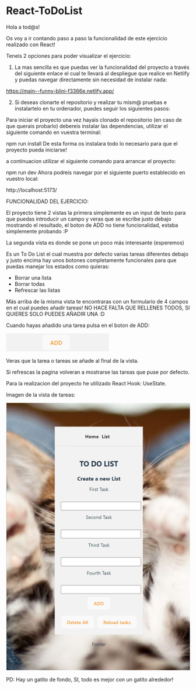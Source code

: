 # React-ToDoList

Hola a tod@s!

Os voy a ir contando paso a paso la funcionalidad de este ejercicio realizado con React!

Teneis 2 opciones para poder visualizar el ejercicio:

1. La mas sencilla es que puedas ver la funcionalidad del proyecto a través del siguiente enlace el cual te llevará al despliegue que realice en Netlify y puedas navegar directamente sin necesidad de instalar nada:

https://main--funny-blini-f3366e.netlify.app/

2. Si deseas clonarte el repositorio y realizar tu mism@ pruebas e instalartelo en tu ordenador, puedes seguir los siguientes pasos:

Para iniciar el proyecto una vez hayais clonado el repositorio (en caso de que querais probarlo) debereis instalar las dependencias, utilizar el siguiente comando en vuestra terminal:

npm run install
De esta forma os instalara todo lo necesario para que el proyecto pueda iniciarse!

a continuacion utilizar el siguiente comando para arrancar el proyecto:

npm run dev
Ahora podreis navegar por el siguiente puerto establecido en vuestro local:

http://localhost:5173/

FUNCIONALIDAD DEL EJERCICIO:

El proyecto tiene 2 vistas la primera simplemente es un input de texto para que puedas introducir un campo y veras que se escribe justo debajo mostrando el resultado, el boton de ADD no tiene funcionalidad, estaba simplemente probando :P

La segunda vista es donde se pone un poco más interesante (esperemos)

Es un To Do List el cual muestra por defecto varias tareas diferentes debajo y justo encima hay unos botones completamente funcionales para que puedas manejar los estados como quieras:

- Borrar una lista
- Borrar todas
- Refrescar las listas

Más arriba de la misma vista te encontraras con un formulario de 4 campos en el cual puedes añadir tareas! NO HACE FALTA QUE RELLENES TODOS, SI QUIERES SOLO PUEDES AÑADIR UNA :D

Cuando hayas añadido una tarea pulsa en el boton de ADD:

![Alt text](image.png)

Veras que la tarea o tareas se añade al final de la vista.

Si refrescas la pagina volveran a mostrarse las tareas que puse por defecto.

Para la realizacion del proyecto he utilizado React Hook: UseState.

Imagen de la vista de tareas:

![Alt text](image-1.png)

PD: Hay un gatito de fondo, SI, todo es mejor con un gatito alrededor!
